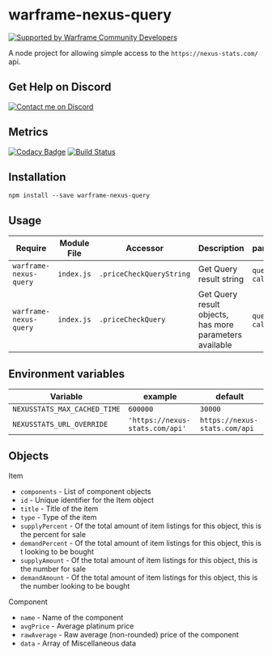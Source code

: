 # warframe-nexus-query

[![Supported by Warframe Community Developers](https://warframestat.us/wfcd.png)](https://github.com/Warframe-Community-Developers "Supported by Warframe Community Developers")

A node project for allowing simple access to the `https://nexus-stats.com/` api.

## Get Help on Discord

[![Contact me on Discord](https://img.shields.io/badge/discord-Tobiah%230001-7289DA.svg)](https://discord.gg/0ycgfahdR8gTzWgM "Contact me on Discord: Tobiah#0001")

## Metrics

[![Codacy Badge](https://api.codacy.com/project/badge/Grade/93c7b05147124147acb64c7117dc87b1)](https://www.codacy.com/app/wfcd/warframe-nexus-query?utm_source=github.com&amp;utm_medium=referral&amp;utm_content=WFCD/warframe-nexus-query&amp;utm_campaign=Badge_Grade)
[![Build Status](https://travis-ci.com/WFCD/warframe-nexus-query.svg?branch=master)](https://travis-ci.com/WFCD/warframe-nexus-query)

## Installation
```
npm install --save warframe-nexus-query
```

## Usage

Require | Module File | Accessor | Description | parameters
--- | --- | --- | --- | ---
`warframe-nexus-query` | `index.js` | `.priceCheckQueryString` | Get Query result string | `query`, `callback`
`warframe-nexus-query` | `index.js` | `.priceCheckQuery` | Get Query result objects, has more parameters available | `query`, `callback`

## Environment variables

Variable | example | default
--- | --- | ---
`NEXUSSTATS_MAX_CACHED_TIME` | `600000` | `30000`
`NEXUSSTATS_URL_OVERRIDE` | `'https://nexus-stats.com/api'` | `https://nexus-stats.com/api`

## Objects

Item

* `components` - List of component objects
* `id` - Unique identifier for the Item object
* `title` - Title of the item
* `type` - Type of the item
* `supplyPercent` - Of the total amount of item listings for this object, this is the percent for sale
* `demandPercent` - Of the total amount of item listings for this object, this is t looking to be bought
* `supplyAmount`  - Of the total amount of item listings for this object, this is the number for sale
* `demandAmount`  - Of the total amount of item listings for this object, this is the number looking to be bought

Component

* `name` -  Name of the component
* `avgPrice` - Average platinum price
* `rawAverage` - Raw average (non-rounded) price of the component
* `data` - Array of Miscellaneous data
